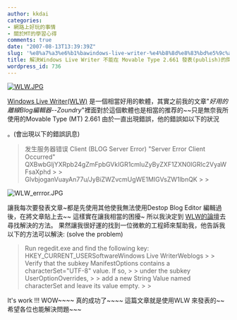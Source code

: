 ```yaml
---
author: kkdai
categories:
- 網路上好玩的事情
- 關於MT的學習心得
comments: true
date: "2007-08-13T13:39:39Z"
slug: '%e8%a7%a3%e6%b1%bawindows-live-writer-%e4%b8%8d%e8%83%bd%e5%9c%a8-movable-type-2661-%e7%99%bc%e8%a1%a8publish%e7%9a%84%e5%95%8f%e9%a1%8c'
title: 解決Windows Live Writer 不能在 Movable Type 2.661 發表(publish)的問題
wordpress_id: 736
---
```


[![WLW.JPG](http://farm2.static.flickr.com/1313/1052177325_9dcd1d232c.jpg)](http://www.flickr.com/photos/27643002@N00/1052177325/)

[Windows Live Writer(WLW)](http://windowslivewriter.spaces.live.com/) 是一個相當好用的軟體，其實之前我的文章"_好用的離線Blog編輯器--Zoundry_"裡面對於這個軟體也是相當的推荐的~~只是無奈我所使用的Movable Type (MT) 2.661 由於一直出現錯誤，他的錯誤如以下的狀況


<!--more-->
 

。(會出現以下的錯誤訊息)  

<blockquote>发生服务器错误 Client (BLOG Server Error) "Server Error Client Occurred"  
QXBwbGljYXRpb24gZmFpbGVkIGR1cmluZyByZXF1ZXN0IGRlc2VyaWFsaXphd
> 
> GlvbjoganVuayAn77u/JyBiZWZvcmUgWE1MIGVsZW1lbnQK
> 
> </blockquote>

![WLW_errror.JPG](http://farm2.static.flickr.com/1220/935887977_f16bbd1ebc.jpg)  

讓我每次要發表文章~都是先使用其他使我無法使用Destop Blog Editor 編輯過後，在將文章貼上去~~ 這樣實在讓我相當的困擾~ 所以我決定到 [WLW的論壇](http://groups.msn.com/windowslivewriter/generaltopics.msnw?action=get_threads)去尋找解決的方法。 果然讓我很好運的找到一位微軟的工程師來幫助我，他告訴我以下的方法可以解決: (solve the problem)

<blockquote>Run regedit.exe and find the following key: HKEY_CURRENT_USERSoftwareWindows Live WriterWeblogs<your-blog-id>
> 
> Verify that the subkey ManifestOptions contains a characterSet="UTF-8" value. If so, 
> 
> under the subkey UserOptionOverrides, 
> 
> add a new String Value named characterSet and leave its value empty.
> 
> </blockquote>

It's work !!! WOW~~~~ 真的成功了~~~~ 這篇文章就是使用WLW 來發表的~~ 希望各位也能解決問題~~~
